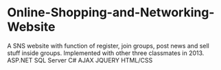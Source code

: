 # Online-Shopping-and-Networking-Website
A SNS website with function of register, join groups, post news and sell stuff inside groups. Implemented with other three classmates in 2013.
ASP.NET
SQL Server
C#
AJAX
JQUERY
HTML/CSS
